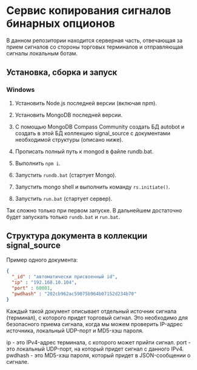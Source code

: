 # Сервис копирования сигналов бинарных опционов

В данном репозитории находится серверная часть, отвечающая за прием сигналов со стороны торговых терминалов и отправляющая сигналы локальным ботам.

## Установка, сборка и запуск

### Windows

1. Установить Node.js последней версии (включая npm).

1. Установить MongoDB последней версии.

1. С помощью MongoDB Compass Community создать БД autobot и создать в этой БД коллекцию signal_source с документами необходимой структуры (описано ниже).

1. Прописать полный путь к mongod в файле rundb.bat.

1. Выполнить `npm i`.

1. Запустить `rundb.bat` (стартует Mongo).

1. Запустить mongo shell и выполнить команду `rs.initiate()`.

1. Запустить `run.bat` (стартует сервер).

Так сложно только при первом запуске. В дальнейшем достаточно будет запускать только `rundb.bat` и `run.bat`.

## Структура документа в коллекции signal_source

Пример одного документа:

```json
{
  "_id" : "автоматически присвоенный id",
  "ip" : "192.168.10.104",
  "port" : 60001,
  "pwdhash" : "202cb962ac59075b964b07152d234b70"
}
```

Каждый такой документ описывает отдельный источник сигнала (терминал), с которого придет торговый сигнал. Это необходимо для безопасного приема сигнала, когда мы можем проверить IP-адрес источника, локальный UDP-порт и MD5-хэш пароля.

ip - это IPv4-адрес терминала, с которого может прийти сигнал.
port - это локальный UDP-порт, на который придет сигнал с данного IPv4.
pwdhash - это MD5-хэш пароля, который придет в JSON-сообщении о сигнале.